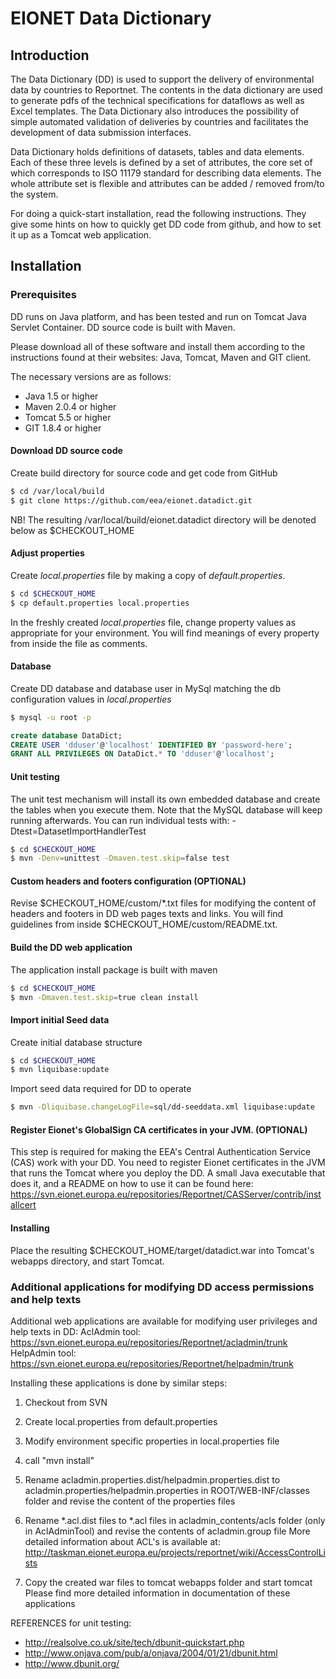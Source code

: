 EIONET Data Dictionary
======================

Introduction
------------
The Data Dictionary (DD) is used to support the delivery of environmental data by countries to Reportnet.
The contents in the data dictionary are used to generate pdfs of the technical specifications for dataflows as well as Excel templates.
The Data Dictionary also introduces the possibility of simple automated validation of deliveries by countries and facilitates the development of data submission interfaces.

Data Dictionary holds definitions of datasets, tables and data elements. Each of these three levels is defined by a set of attributes, the core set of which corresponds to ISO 11179 standard for describing data elements.
The whole attribute set is flexible and attributes can be added / removed from/to the system.

For doing a quick-start installation, read the following instructions. They give some hints on how to quickly get DD code from github, and how to set it up as a Tomcat web application. 

Installation
------------

### Prerequisites
DD runs on Java platform, and has been tested and run on Tomcat Java Servlet Container. DD source code is built with Maven.

Please download all of these software and install them according to the instructions found at their websites:
Java, Tomcat, Maven and GIT client.

The necessary versions are as follows:
* Java 1.5 or higher
* Maven 2.0.4 or higher
* Tomcat 5.5 or higher
* GIT 1.8.4 or higher

#### Download DD source code

Create build directory for source code and get code from GitHub
```sh
$ cd /var/local/build
$ git clone https://github.com/eea/eionet.datadict.git
```

NB! The resulting /var/local/build/eionet.datadict directory will be denoted  below as $CHECKOUT_HOME

#### Adjust properties
Create _local.properties_ file by making a copy of _default.properties_.
```sh
$ cd $CHECKOUT_HOME
$ cp default.properties local.properties
```

In the freshly created _local.properties_ file, change property values as  appropriate for your environment. You will find meanings of every property  from inside the file as comments.

#### Database
Create DD database and database user in MySql matching the db configuration values in _local.properties_
```sh
$ mysql -u root -p
```

```sql
create database DataDict;
CREATE USER 'dduser'@'localhost' IDENTIFIED BY 'password-here';
GRANT ALL PRIVILEGES ON DataDict.* TO 'dduser'@'localhost';
```

#### Unit testing

The unit test mechanism will install its own embedded  database and create the tables when you execute them. Note that the MySQL database will keep running afterwards. You can run individual tests with: -Dtest=DatasetImportHandlerTest
```sh
$ cd $CHECKOUT_HOME
$ mvn -Denv=unittest -Dmaven.test.skip=false test
```

#### Custom headers and footers configuration (OPTIONAL)
Revise $CHECKOUT_HOME/custom/*.txt files for modifying the content of headers and footers in DD web pages texts and links.  You will find guidelines from inside $CHECKOUT_HOME/custom/README.txt.

#### Build the DD web application

The application install package is built with maven
```sh
$ cd $CHECKOUT_HOME
$ mvn -Dmaven.test.skip=true clean install
```

#### Import initial Seed data

Create  initial database structure
```sh
$ cd $CHECKOUT_HOME
$ mvn liquibase:update
```
Import seed data required for DD to operate
```sh
$ mvn -Dliquibase.changeLogFile=sql/dd-seeddata.xml liquibase:update
```

#### Register Eionet's GlobalSign CA certificates in your JVM. (OPTIONAL)

This step is required for making the EEA's Central Authentication Service (CAS) work with your DD. You need to register Eionet certificates in the JVM that runs the Tomcat where you deploy the DD. A small Java executable that does it, and a README on how to use it can be found here: https://svn.eionet.europa.eu/repositories/Reportnet/CASServer/contrib/installcert


#### Installing
Place the resulting $CHECKOUT_HOME/target/datadict.war into Tomcat's webapps directory, and start Tomcat.


### Additional applications for modifying DD access permissions and help texts

Additional web applications are available for modifying user privileges and help texts in DD:
AclAdmin tool: https://svn.eionet.europa.eu/repositories/Reportnet/acladmin/trunk
HelpAdmin tool: https://svn.eionet.europa.eu/repositories/Reportnet/helpadmin/trunk

Installing these applications is done by similar steps:

1. Checkout from SVN
2. Create local.properties from default.properties
3. Modify environment specific properties in local.properties file
4. call "mvn install"
5. Rename acladmin.properties.dist/helpadmin.properties.dist to acladmin.properties/helpadmin.properties in ROOT/WEB-INF/classes folder and revise the content of the properties files
6. Rename *.acl.dist files to *.acl files in acladmin_contents/acls folder (only in AclAdminTool) and revise the contents of acladmin.group file
  More detailed information about ACL's is available at: http://taskman.eionet.europa.eu/projects/reportnet/wiki/AccessControlLists

7. Copy the created war files to tomcat webapps folder and start tomcat
Please find more detailed information in documentation of these applications

REFERENCES for unit testing:
 - http://realsolve.co.uk/site/tech/dbunit-quickstart.php
 - http://www.onjava.com/pub/a/onjava/2004/01/21/dbunit.html
 - http://www.dbunit.org/

